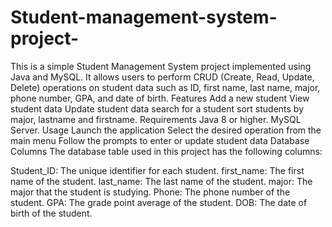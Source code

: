 # Student-management-system-project-
This is a simple Student Management System project implemented using Java and MySQL. It allows users to perform CRUD (Create, Read, Update, Delete) operations on student data such as ID, first name, last name, major, phone number, GPA, and date of birth.
Features
Add a new student
View student data
Update student data
search for a student
sort students by major, lastname and firstname.
Requirements
Java 8 or higher.
MySQL Server.
Usage
Launch the application
Select the desired operation from the main menu
Follow the prompts to enter or update student data
Database Columns
The database table used in this project has the following columns:

Student_ID: The unique identifier for each student.
first_name: The first name of the student.
last_name: The last name of the student.
major: The major that the student is studying.
Phone: The phone number of the student.
GPA: The grade point average of the student.
DOB: The date of birth of the student.
